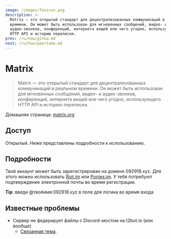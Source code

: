 ```yaml
---
image: /images/favicon.png
description: >-
  Matrix — это открытый стандарт для децентрализованных коммуникаций в реальном
  времени. Он может быть использован для мгновенных сообщений, видео- и
  аудио-звонков, конференций, интернета вещей или чего угодно, использующего
  HTTP API и историю переписки.
prev: /ru/how/gitea.md
next: /ru/how/peertube.md
---
```


# Matrix

> Matrix — это открытый стандарт для децентрализованных коммуникаций в реальном времени. Он может быть использован для мгновенных сообщений, видео- и аудио-звонков, конференций, интернета вещей или чего угодно, использующего HTTP API и историю переписки.

Домашняя страница: [matrix.org](https://matrix.org)

## Доступ

Открытый. Ниже представлены подробности к использованию.

## Подробности

Твой аккаунт может быть зарегистрирован на домене 092918.xyz. Для этого можно использовать [Riot.im](https://riot.im/develop) или [Ponies.im](https://ponies.im/_matrix/client/develop). У тебя потребуют подтверждение электронной почты во время регистрации.

**Tip**: введи @твоёимя:092918.xyz в поле для логина во время входа

## Известные проблемы

- Сервер не федерирует файлы с Discord-мостом на t2bot.io (или вообще)
  - [Связанная тема](https://github.com/turt2live/matrix-media-repo/issues/195).
